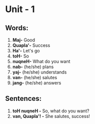 # Unit - 1

## Words:
1. **Maj-** Good
2. **Quapla'-** Success
3. **Ha'-** Let's go
4. **toH-** So
5. **nuqneH-** What do you want
6. **nab-** (he/she) plans
7. **yaj-** (he/she) understands
8. **van-** (he/she) salutes
9. **jang-** (he/she) answers

## Sentences:
1. **toH nuqneH -** So, what do you want?
2. **van, Quapla'! -** She salutes, success! 
